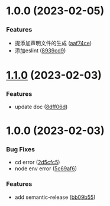 # 1.0.0 (2023-02-05)


### Features

* 提添加声明文件的生成 ([aaf74ce](https://github.com/Liar0320/tpl-vue-component/commit/aaf74ce3b9b89720257090733b30525d2511251c))
* 添加eslint ([8939cd9](https://github.com/Liar0320/tpl-vue-component/commit/8939cd94f0a3db2507026f5bd2a487b2998e8298))

# [1.1.0](https://github.com/Liar0320/semantic-release/compare/v1.0.0...v1.1.0) (2023-02-03)


### Features

* update doc ([8dff06d](https://github.com/Liar0320/semantic-release/commit/8dff06d94f0ba57138fc2ceb193ed8342c06b55e))

# 1.0.0 (2023-02-03)


### Bug Fixes

* cd error ([2d5cfc5](https://github.com/Liar0320/semantic-release/commit/2d5cfc56c2da599fa5b78cbe5392b561329bf312))
* node env error ([5c69af6](https://github.com/Liar0320/semantic-release/commit/5c69af6a34db2c4c9475dc9f9276551c82690a51))


### Features

* add semantic-release ([bb09b55](https://github.com/Liar0320/semantic-release/commit/bb09b558d92d954ced9a83f4b95da984d727db7d))
